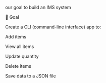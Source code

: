 our goal to build an IMS system

🎯 Goal

Create a CLI (command-line interface) app to:

Add items

View all items

Update quantity

Delete items

Save data to a JSON file